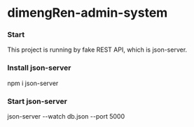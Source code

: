# dimengRen-admin-system
### Start
This project is running by fake REST API, which is json-server.

### Install json-server
npm i json-server

### Start json-server
json-server --watch db.json --port 5000
